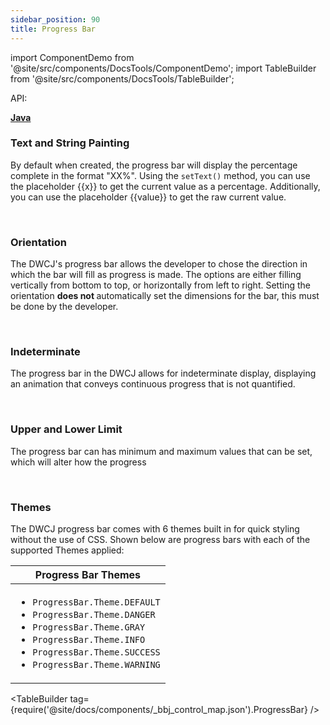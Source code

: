 ```yaml
---
sidebar_position: 90
title: Progress Bar
---
```


import ComponentDemo from '@site/src/components/DocsTools/ComponentDemo';
import TableBuilder from '@site/src/components/DocsTools/TableBuilder';


<div style={{width: "100%" , display: "flex", justifyContent: "flex-end", marginBottom: "-50px"}}>
<p style={{color: "gray"}} >API:&nbsp;</p>
<b><a href="https://javadoc.io/static/org.dwcj/dwcj-engine/0.15.0/org/dwcj/controls/progressbar/ProgressBar.html" style={{justifySelf: "flex-end"}}> Java </a></b>
</div>

### Text and String Painting

By default when created, the progress bar will display the percentage complete in the format "XX%". Using the `setText()` method, you can use the placeholder {{x}} to get the current value as a percentage. Additionally, you can use the placeholder {{value}} to get the raw current value.

<ComponentDemo 
path='https://hot.bbx.kitchen/webapp/controlsamples?class=control_demos.progressbardemos.ProgressbarPlaceholders' 
javaE='https://raw.githubusercontent.com/DwcJava/ControlSamples/main/src/main/java/control_demos/progressbardemos/ProgressbarPlaceholders.java'
javaC='https://raw.githubusercontent.com/DwcJava/ControlSamples/main/src/main/code_snippets/progressbar/Placeholders.txt'
cssURL='https://raw.githubusercontent.com/DwcJava/ControlSamples/main/src/main/resources/css/progressbarstyles/placeholder_styles.css' 
javaHighlight='{25}'
height = '100px'
/>

<br/>

### Orientation

The DWCJ's progress bar allows the developer to chose the direction in which the bar will fill as progress is made. The options are either filling vertically from bottom to top, or horizontally from left to right. Setting the orientation <b> does not </b> automatically set the dimensions for the bar, this must be done by the developer. 

<ComponentDemo 
path='https://hot.bbx.kitchen/webapp/controlsamples?class=control_demos.progressbardemos.ProgressbarOrientation' 
javaE='https://raw.githubusercontent.com/DwcJava/ControlSamples/main/src/main/java/control_demos/progressbardemos/ProgressbarOrientation.java'
javaC='https://raw.githubusercontent.com/DwcJava/ControlSamples/main/src/main/code_snippets/progressbar/Orientation.txt'
cssURL='https://raw.githubusercontent.com/DwcJava/ControlSamples/main/src/main/resources/css/progressbarstyles/orientation_styles.css' 
javaHighlight='{26}'
height = '435px'
/>

<br/>

### Indeterminate

The progress bar in the DWCJ allows for indeterminate display, displaying an animation that conveys continuous progress that is not quantified. 

<ComponentDemo 
path='https://hot.bbx.kitchen/webapp/controlsamples?class=control_demos.progressbardemos.ProgressbarIndeterminate' 
javaE='https://raw.githubusercontent.com/DwcJava/ControlSamples/main/src/main/java/control_demos/progressbardemos/ProgressbarIndeterminate.java'
javaC='https://raw.githubusercontent.com/DwcJava/ControlSamples/main/src/main/code_snippets/progressbar/Indeterminate.txt'
cssURL='https://raw.githubusercontent.com/DwcJava/ControlSamples/main/src/main/resources/css/progressbarstyles/indeterminate_styles.css' 
javaHighlight='{21}'
height = '100px'
/>

<br/>

### Upper and Lower Limit

The progress bar can has minimum and maximum values that can be set, which will alter how the progress

<ComponentDemo 
path='https://hot.bbx.kitchen/webapp/controlsamples?class=control_demos.progressbardemos.ProgressbarMinMax' 
javaE='https://raw.githubusercontent.com/DwcJava/ControlSamples/main/src/main/java/control_demos/progressbardemos/ProgressbarMinMax.java'
javaC='https://raw.githubusercontent.com/DwcJava/ControlSamples/main/src/main/code_snippets/progressbar/MinMax.txt'
cssURL='https://raw.githubusercontent.com/DwcJava/ControlSamples/main/src/main/resources/css/progressbarstyles/minmax_styles.css' 
javaHighlight='{25-26}'
height = '120px'
/>

<br />

### Themes

The DWCJ progress bar comes with 6 themes built in for quick styling without the use of CSS.
Shown below are progress bars with each of the supported Themes applied: <br/>

<ComponentDemo 
path='https://hot.bbx.kitchen/webapp/controlsamples?class=control_demos.progressbardemos.ProgressbarThemes' 
javaE='https://raw.githubusercontent.com/DwcJava/ControlSamples/main/src/main/java/control_demos/progressbardemos/ProgressbarThemes.java'
javaC='https://raw.githubusercontent.com/DwcJava/ControlSamples/main/src/main/code_snippets/progressbar/Themes.txt'
cssURL='https://raw.githubusercontent.com/DwcJava/ControlSamples/main/src/main/resources/css/progressbarstyles/theme_styles.css' 
javaHighlight='{25,30,35,40,45,50}'
height = '300px'
/>

|Progress Bar Themes|
|-|
|<ul><li>```ProgressBar.Theme.DEFAULT```</li><li>```ProgressBar.Theme.DANGER```</li><li>```ProgressBar.Theme.GRAY```</li><li>```ProgressBar.Theme.INFO```</li><li>```ProgressBar.Theme.SUCCESS```</li><li>```ProgressBar.Theme.WARNING```</li></ul>|

<TableBuilder tag={require('@site/docs/components/_bbj_control_map.json').ProgressBar} />